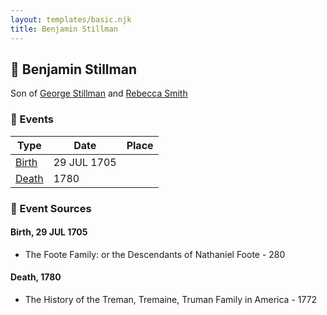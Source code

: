 ```yaml
---
layout: templates/basic.njk
title: Benjamin Stillman
---
```

## 🔵 Benjamin Stillman

Son of [George Stillman](/people/6/67040632) and [Rebecca Smith](/people/7/76162584)

### 📆 Events

Type | Date | Place
------ | ------ | ------
[Birth](#event-402170bc-86a4-4b77-ac0a-4faa5523e7aa) | 29 JUL 1705 |
[Death](#event-a165a910-0d3a-4a90-b881-ee56911d602d) | 1780 |

### 📰 Event Sources

#### <a id="event-402170bc-86a4-4b77-ac0a-4faa5523e7aa"></a> Birth, 29 JUL 1705
* The Foote Family: or the Descendants of Nathaniel Foote  - 280

#### <a id="event-a165a910-0d3a-4a90-b881-ee56911d602d"></a> Death, 1780
* The History of the Treman, Tremaine, Truman Family in America  - 1772